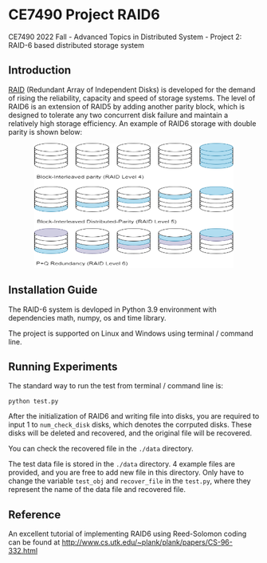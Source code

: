 # CE7490 Project RAID6

CE7490 2022 Fall - Advanced Topics in Distributed System - Project 2: RAID-6 based distributed storage system

## Introduction
[RAID](https://en.wikipedia.org/wiki/RAID) (Redundant Array of Independent Disks) is developed for the demand of rising the reliability, capacity and speed of storage systems. The level of RAID6 is an extension of RAID5 by adding another parity block, which is designed to tolerate any two concurrent disk failure and maintain a relatively high storage efficiency. An example of RAID6 storage with double parity is shown below:

<p align="center">
    <img src='data/RAID4-6.drawio.png' width="400" height="250">
</p>

## Installation Guide
The RAID-6 system is devloped in Python 3.9 environment with dependencies math, numpy, os and time library.

The project is supported on Linux and Windows using terminal / command line.


## Running Experiments

The standard way to run the test from terminal / command line is:

```
python test.py 
```

After the initialization of RAID6 and writing file into disks, you are required to input 1 to ```num_check_disk``` disks, which denotes the corrputed disks. These disks will be deleted and recovered, and the original file will be recovered. 

You can check the recovered file in the ```./data``` directory.

The test data file is stored in the ```./data``` directory. 4 example files are provided, and you are free to add new file in this directory. Only have to change the variable ```test_obj``` and ```recover_file``` in the ```test.py```, where they represent the name of the data file and recovered file.

## Reference
An excellent tutorial of implementing RAID6 using Reed-Solomon coding can be found at http://www.cs.utk.edu/~plank/plank/papers/CS-96-332.html
